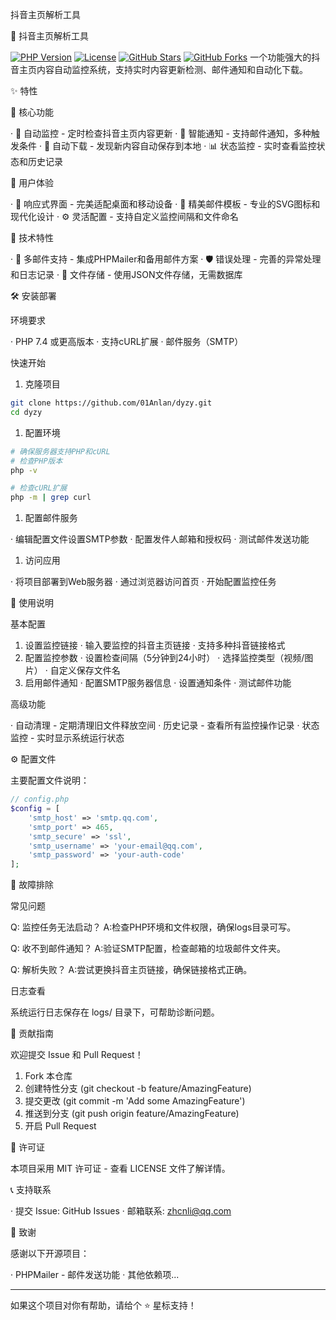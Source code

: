 抖音主页解析工具

🎯 抖音主页解析工具

[![PHP Version](https://img.shields.io/badge/PHP-7.4%2B-blue.svg)](https://php.net/)
[![License](https://img.shields.io/badge/License-MIT-green.svg)](LICENSE)
[![GitHub Stars](https://img.shields.io/github/stars/yourusername/douyin-monitor.svg)](https://github.com/01Anlan/dyzy/stargazers)
[![GitHub Forks](https://img.shields.io/github/forks/yourusername/douyin-monitor.svg)](https://github.com/01Anlan/dyzy/network)
一个功能强大的抖音主页内容自动监控系统，支持实时内容更新检测、邮件通知和自动化下载。

✨ 特性

🚀 核心功能

· 🔄 自动监控 - 定时检查抖音主页内容更新
· 📧 智能通知 - 支持邮件通知，多种触发条件
· 💾 自动下载 - 发现新内容自动保存到本地
· 📊 状态监控 - 实时查看监控状态和历史记录

🎨 用户体验

· 📱 响应式界面 - 完美适配桌面和移动设备
· 🎯 精美邮件模板 - 专业的SVG图标和现代化设计
· ⚙️ 灵活配置 - 支持自定义监控间隔和文件命名

🔧 技术特性

· 📨 多邮件支持 - 集成PHPMailer和备用邮件方案
· 🛡️ 错误处理 - 完善的异常处理和日志记录
· 💽 文件存储 - 使用JSON文件存储，无需数据库

🛠️ 安装部署

环境要求

· PHP 7.4 或更高版本
· 支持cURL扩展
· 邮件服务（SMTP）

快速开始

1. 克隆项目

```bash
git clone https://github.com/01Anlan/dyzy.git
cd dyzy
```

1. 配置环境

```bash
# 确保服务器支持PHP和cURL
# 检查PHP版本
php -v

# 检查cURL扩展
php -m | grep curl
```

1. 配置邮件服务

· 编辑配置文件设置SMTP参数
· 配置发件人邮箱和授权码
· 测试邮件发送功能

1. 访问应用

· 将项目部署到Web服务器
· 通过浏览器访问首页
· 开始配置监控任务

📖 使用说明

基本配置

1. 设置监控链接
   · 输入要监控的抖音主页链接
   · 支持多种抖音链接格式
2. 配置监控参数
   · 设置检查间隔（5分钟到24小时）
   · 选择监控类型（视频/图片）
   · 自定义保存文件名
3. 启用邮件通知
   · 配置SMTP服务器信息
   · 设置通知条件
   · 测试邮件功能

高级功能

· 自动清理 - 定期清理旧文件释放空间
· 历史记录 - 查看所有监控操作记录
· 状态监控 - 实时显示系统运行状态

⚙️ 配置文件

主要配置文件说明：

```php
// config.php
$config = [
    'smtp_host' => 'smtp.qq.com',
    'smtp_port' => 465,
    'smtp_secure' => 'ssl',
    'smtp_username' => 'your-email@qq.com',
    'smtp_password' => 'your-auth-code'
];
```

🔧 故障排除

常见问题

Q: 监控任务无法启动？
A:检查PHP环境和文件权限，确保logs目录可写。

Q: 收不到邮件通知？
A:验证SMTP配置，检查邮箱的垃圾邮件文件夹。

Q: 解析失败？
A:尝试更换抖音主页链接，确保链接格式正确。

日志查看

系统运行日志保存在 logs/ 目录下，可帮助诊断问题。

🤝 贡献指南

欢迎提交 Issue 和 Pull Request！

1. Fork 本仓库
2. 创建特性分支 (git checkout -b feature/AmazingFeature)
3. 提交更改 (git commit -m 'Add some AmazingFeature')
4. 推送到分支 (git push origin feature/AmazingFeature)
5. 开启 Pull Request

📄 许可证

本项目采用 MIT 许可证 - 查看 LICENSE 文件了解详情。

📞 支持联系

· 提交 Issue: GitHub Issues
· 邮箱联系: zhcnli@qq.com

🙏 致谢

感谢以下开源项目：

· PHPMailer - 邮件发送功能
· 其他依赖项...

---

如果这个项目对你有帮助，请给个 ⭐ 星标支持！
